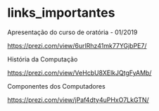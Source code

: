 # links_importantes

Apresentação do curso de oratória - 01/2019

https://prezi.com/view/6urlRhz41mk77YGjbPE7/

História da Computação

https://prezi.com/view/VeHcbU8XElkJQtgFyAMb/

Componentes dos Computadores

https://prezi.com/view/jPaf4dty4uPHxO7LkGTN/
